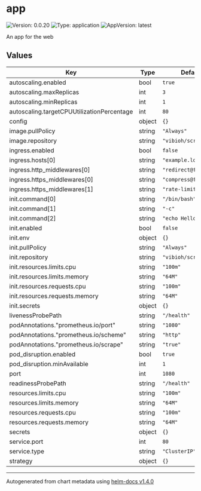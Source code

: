 # app

![Version: 0.0.20](https://img.shields.io/badge/Version-0.0.20-informational?style=flat-square) ![Type: application](https://img.shields.io/badge/Type-application-informational?style=flat-square) ![AppVersion: latest](https://img.shields.io/badge/AppVersion-latest-informational?style=flat-square)

An app for the web

## Values

| Key                                        | Type   | Default               | Description |
| ------------------------------------------ | ------ | --------------------- | ----------- |
| autoscaling.enabled                        | bool   | `true`                |             |
| autoscaling.maxReplicas                    | int    | `3`                   |             |
| autoscaling.minReplicas                    | int    | `1`                   |             |
| autoscaling.targetCPUUtilizationPercentage | int    | `80`                  |             |
| config                                     | object | `{}`                  |             |
| image.pullPolicy                           | string | `"Always"`            |             |
| image.repository                           | string | `"vibioh/scratch"`    |             |
| ingress.enabled                            | bool   | `false`               |             |
| ingress.hosts[0]                           | string | `"example.localhost"` |             |
| ingress.http_middlewares[0]                | string | `"redirect@file"`     |             |
| ingress.https_middlewares[0]               | string | `"compress@file"`     |             |
| ingress.https_middlewares[1]               | string | `"rate-limit@file"`   |             |
| init.command[0]                            | string | `"/bin/bash"`         |             |
| init.command[1]                            | string | `"-c"`                |             |
| init.command[2]                            | string | `"echo Hello"`        |             |
| init.enabled                               | bool   | `false`               |             |
| init.env                                   | object | `{}`                  |             |
| init.pullPolicy                            | string | `"Always"`            |             |
| init.repository                            | string | `"vibioh/scratch"`    |             |
| init.resources.limits.cpu                  | string | `"100m"`              |             |
| init.resources.limits.memory               | string | `"64M"`               |             |
| init.resources.requests.cpu                | string | `"100m"`              |             |
| init.resources.requests.memory             | string | `"64M"`               |             |
| init.secrets                               | object | `{}`                  |             |
| livenessProbePath                          | string | `"/health"`           |             |
| podAnnotations."prometheus.io/port"        | string | `"1080"`              |             |
| podAnnotations."prometheus.io/scheme"      | string | `"http"`              |             |
| podAnnotations."prometheus.io/scrape"      | string | `"true"`              |             |
| pod_disruption.enabled                     | bool   | `true`                |             |
| pod_disruption.minAvailable                | int    | `1`                   |             |
| port                                       | int    | `1080`                |             |
| readinessProbePath                         | string | `"/health"`           |             |
| resources.limits.cpu                       | string | `"100m"`              |             |
| resources.limits.memory                    | string | `"64M"`               |             |
| resources.requests.cpu                     | string | `"100m"`              |             |
| resources.requests.memory                  | string | `"64M"`               |             |
| secrets                                    | object | `{}`                  |             |
| service.port                               | int    | `80`                  |             |
| service.type                               | string | `"ClusterIP"`         |             |
| strategy                                   | object | `{}`                  |             |

---

Autogenerated from chart metadata using [helm-docs v1.4.0](https://github.com/norwoodj/helm-docs/releases/v1.4.0)
